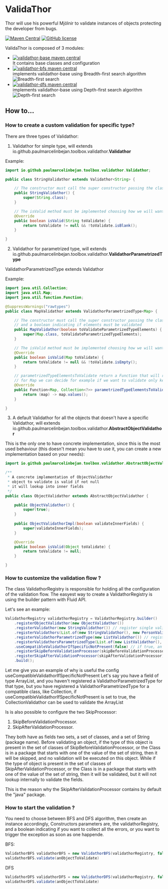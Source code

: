 # ValidaThor
Thor will use his powerful Mjölnir to validate instances of objects protecting the developer from bugs.

[![Maven Central](https://img.shields.io/maven-central/v/io.github.paulmarcelinbejan.toolbox/validathor.svg)](https://central.sonatype.com/artifact/io.github.paulmarcelinbejan.toolbox/validathor)
[![GitHub license](https://img.shields.io/github/license/Naereen/StrapDown.js.svg)](https://github.com/paulmarcelinbejan/ValidaThor/blob/develop/V3/LICENSE)

ValidaThor is composed of 3 modules:
- [![validathor-base maven central](https://img.shields.io/maven-central/v/io.github.paulmarcelinbejan.toolbox/validathor-base?style=for-the-badge&label=validathor-base)](https://central.sonatype.com/artifact/io.github.paulmarcelinbejan.toolbox/validathor-base)<br>
  It contains base classes and configuration
- [![validathor-bfs maven central](https://img.shields.io/maven-central/v/io.github.paulmarcelinbejan.toolbox/validathor-bfs?style=for-the-badge&label=validathor-bfs)](https://central.sonatype.com/artifact/io.github.paulmarcelinbejan.toolbox/validathor-bfs)<br>
  implements validathor-base using Breadth-first search algorithm<br>
  ![Breadth-first search](https://raw.githubusercontent.com/paulmarcelinbejan/ValidaThor/develop/V3/resources/BFS.png)<br>
- [![validathor-dfs maven central](https://img.shields.io/maven-central/v/io.github.paulmarcelinbejan.toolbox/validathor-dfs?style=for-the-badge&label=validathor-dfs)](https://central.sonatype.com/artifact/io.github.paulmarcelinbejan.toolbox/validathor-dfs)<br>
  implements validathor-base using Depth-first search algorithm<br>
  ![Depth-first search](https://raw.githubusercontent.com/paulmarcelinbejan/ValidaThor/develop/V3/resources/DFS.png)<br>


## How to...

### How to create a custom validation for specific type?

There are three types of Validathor:

1. Validathor for simple type, will extends io.github.paulmarcelinbejan.toolbox.validathor.<b>Validathor</b>

Example:
```java
import io.github.paulmarcelinbejan.toolbox.validathor.Validathor;

public class StringValidathor extends Validathor<String> {

	// The constructor must call the super constructor passing the class of the type we want to validate
	public StringValidathor() {
		super(String.class);
	}

	// The isValid method must be implemented choosing how we will want to validate that type of object.
	@Override
	public boolean isValid(String toValidate) {
		return toValidate != null && !toValidate.isBlank();
	}

}
```

2. Validathor for parametrized type, will extends io.github.paulmarcelinbejan.toolbox.validathor.<b>ValidathorParametrizedType</b>

ValidathorParametrizedType extends Validathor

Example:
```java
import java.util.Collection;
import java.util.Map;
import java.util.function.Function;

@SuppressWarnings("rawtypes")
public class MapValidathor extends ValidathorParametrizedType<Map> {

	// The constructor must call the super constructor passing the class of the type we want to validate 
	// and a boolean indicating if elements must be validated
	public MapValidathor(boolean toValidateParametrizedTypeElements) {
		super(Map.class, toValidateParametrizedTypeElements);
	}

	// The isValid method must be implemented choosing how we will want to validate that type of object.
	@Override
	public boolean isValid(Map toValidate) {
		return toValidate != null && !toValidate.isEmpty();
	}

	// parametrizedTypeElementsToValidate return a Function that will return a Collection of elements to be validated
	// for Map we can decide for example if we want to validate only keys, only values, or both.
	@Override
	public Function<Map, Collection<?>> parametrizedTypeElementsToValidate() {
		return (map) -> map.values();
	}

}
```

3. A default Validathor for all the objects that doesn't have a specific Validathor, will extends io.github.paulmarcelinbejan.toolbox.validathor.<b>AbstractObjectValidathor</b>

This is the only one to have concrete implementation, since this is the most used behaviour (this doesn't mean you have to use it, you can create a new implementation based on your needs):

```java
import io.github.paulmarcelinbejan.toolbox.validathor.AbstractObjectValidathor;

/**
 * A concrete implementation of ObjectValidathor
 * object to validate is valid if not null
 * it will lookup into inner fields
 */
public class ObjectValidathor extends AbstractObjectValidathor {

	public ObjectValidathor() {
		super(true);
	}
	
	public ObjectValidathorImpl(boolean validateInnerFields) {
		super(validateInnerFields);
	}

	@Override
	public boolean isValid(Object toValidate) {
		return toValidate != null;
	}

}
```

### How to customize the validation flow ?

The class ValidathorRegistry is responsible for holding all the configuration of the validation flow.
The easyest way to create a ValidathorRegistry is using the builder pattern with Fluid API.

Let's see an example:

```java
ValidathorRegistry validathorRegistry = ValidathorRegistry.builder()
	.registerObjectValidathor(new ObjectValidathor())
	.registerValidathor(new StringValidathor()) // register single validathor, it can be called multiple times
	.registerValidathors(List.of(new StringValidathor(), new PersonValidathor())) // register multiple validathors 
	.registerValidathorParametrizedType(new ListValidathor()) // register single validathor parametrized type, it can be called multiple times
	.registerValidathorsParametrizedType(List.of(new ListValidathor(), new MapValidathor())) // register multiple validathors of parametrized type
	.useCompatibleValidathorIfSpecificNotPresent(false) // if true, an object can be validated by a compatible Validathor if the specific is not registered.
	.registerSkipBeforeValidationProcessor(skipBeforeValidationProcessor)
	.registerSkipAfterValidationProcessor(skipAfterValidationProcessor)
	.build();
```

Let me give you an example of why is useful the config useCompatibleValidathorIfSpecificNotPresent
Let's say you have a field of type ArrayList, and you haven't registered a ValidathorParametrizedType for that type, but you have registered a ValidathorParametrizedType for a compatible class, like Collection, if useCompatibleValidathorIfSpecificNotPresent is set to true, the CollectionValidathor can be used to validate the ArrayList


Is is also possible to configure the two SkipProcessor:

1. SkipBeforeValidationProcessor.
2. SkipAfterValidationProcessor.

They both have as fields two sets, a set of classes, and a set of String (package name).
Before validating an object, if the type of this object is present in the set of classes of SkipBeforeValidationProcessor, or the Class is in a package that starts with one of the value of the set of string, then it will be skipped, and no validation will be executed on this object.
While if the type of object is present in the set of classes of SkipAfterValidationProcessor, or the Class is in a package that starts with one of the value of the set of string, then it will be validated, but it will not lookup internally to validate the fields.

This is the reason why the SkipAfterValidationProcessor contains by default the "java" package.


### How to start the validation ?

You need to choose between BFS and DFS algorithm, then create an instance accordingly,
Constructors parameters are, the validathorRegistry, and a boolean indicating if you want to collect all the errors, or you want to trigger the exception as soon as one happende.

BFS:
```java
ValidathorBFS validathorBFS = new ValidathorBFS(validathorRegistry, false);
validathorBFS.validate(anObjectToValidate)
```

DFS
```java
ValidathorDFS validathorDFS = new ValidathorDFS(validathorRegistry, false);
validathorDFS.validate(anObjectToValidate)
```
